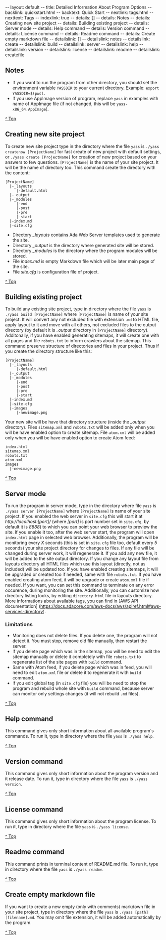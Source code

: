 -- layout: default
-- title: Detailed Information About Program Options
-- backlink: quickstart.html
-- backtext: Quick Start
-- nextlink: tags.html
-- nexttext: Tags
-- indexlink: true
-- details: []
-- details: Notes
-- details: Creating new site project
-- details: Building existing project
-- details: Server mode
-- details: Help command
-- details: Version command
-- details: License command
-- details: Readme command
-- details: Create empty markdown file
-- detailslink: []
-- detailslink: notes
-- detailslink: create
-- detailslink: build
-- detailslink: server
-- detailslink: help
-- detailslink: version
-- detailslink: license
-- detailslink: readme
-- detailslink: createfile
## <a name="notes"></a>Notes
* If you want to run the program from other directory, you should set the
  environment variable `YASSDIR` to your current directory. Example:
  `export YASSDIR=$(pwd)`.
* If you use AppImage version of program, replace `yass` in examples with
  name of AppImage file (if not changed, this will be `yass-x86_64.AppImage`).

<a href="#top">^ Top</a>

## <a name="create"></a>Creating new site project

To create new site project type in the directory where the file `yass` is
`./yass createnow [ProjectName]` for fast create of new project with default
settings, or `./yass create [ProjectName]` for creation of new project based
on your answers to few questions. `[ProjectName]` is the name of your site
project. It will be the name of directory too. This command create the
directory with the content:

    [ProjectName]
      |-_layouts
         |-default.html
      |-_output
      |-_modules
         |-end
         |-post
         |-pre
         |-start
      |-index.md
      |-site.cfg

* Directory *_layouts* contains Ada Web Server templates used to generate the
  site.
* Directory *_output* is the directory where generated site will be stored.
* Directory *_modules* is the directory where the program modules will be
  stored.
* File *index.md* is empty Markdown file which will be later main page of the
  site.
* File *site.cfg* is configuration file of project.

<a href="#top">^ Top</a>

## <a name="build"></a>Building existing project

To build any existing site project, type in directory where the file `yass`
is `./yass build [ProjectName]` where `[ProjectName]` is name of your site
project. It will convert any not excluded file with extension `.md` to
HTML file, apply layout to it and move with all others, not excluded files
to the output directory (by default it is *_output* directory in `[ProjectName]`
directory). Additonally, if you have enabled generating sitemaps, it will
create one with all pages and file `robots.txt` to inform crawlers about the
sitemap. This command preserve structure of directories and files in
your project. Thus if you create the directory structure like this:

    [ProjectName]
      |-_layouts
         |-default.html
      |-_output
      |-_modules
         |-end
         |-post
         |-pre
         |-start
      |-index.md
      |-site.cfg
      |-images
         |-newimage.png

Your new site will be have that directory structure (inside the *_output*
directory). Files `sitemap.xml` and `robots.txt` will be added only when
you will be have enabled option to create sitemap. File `atom.xml` will
be added only when you will be have enabled option to create Atom feed:

    index.html
    sitemap.xml
    robots.txt
    atom.xml
    images
      |-newimage.png

<a href="#top">^ Top</a>

## <a name="server"></a>Server mode

To run the program in server mode, type in the directory where file `yass`
is `./yass server [ProjectName]` where `[ProjectName]` is name of your site
project. If you enabled the web server in `site.cfg` this will start it
at *http://localhost:[port]/* (where *[port]* is port number set in `site.cfg`,
by default it is *8888*) to which you can point your web browser to preview
the site. If you enable it too, after the web server start, the program will
open `index.html` page in selected web browser. Additionally, the program will
be monitoring every *X* seconds (this is set in `site.cfg` file too, default
every *5* seconds) your site project directory for changes to files. If any
file will be changed during server work, it will regenerate it. If you add any
new file, it will be added to the site output directory. If you change any
layout file from layouts directory all HTML files which use this layout
(directly, not as included) will be updated too. If you have enabled creating
sitemaps, it will be upgraded or created too if needed, same with file
`robots.txt`. If you have enabled creating atom feed, it will be upgrade or
create `atom.xml` file if needed. If you want, you can set this command to
terminate on any error occurence, during monitoring the site. Additionally,
you can customize how directory listing looks, by editing `directory.html`
file in layouts directory. More informations about available tags, you can
find in [AWS API documentation]
(https://docs.adacore.com/aws-docs/aws/apiref.html#aws-services-directory).

### Limitations
- Monitoring does not delete files. If you delete one, the program will not
  detect it. You must stop, remove old file manually, then restart the server.
- If you delete page which was in the sitemap, you will be need to edit the
  sitemap manually or delete it completely with file `robots.txt` to
  regenerate list of the site pages with `build` command.
- Same with Atom feed, if you delete page which was in feed, you will need to
  edit `atom.xml` file or delete it to regenerate it with `build` command.
- If you edit global tag (in `site.cfg` file) you will be need to stop the
  program and rebuild whole site with `build` command, because server can
  monitor only settings changes (it will not rebuild `.md` files).

<a href="#top">^ Top</a>

## <a name="help"></a>Help command

This command gives only short information about all available program's
commands. To run it, type in directory where the file `yass` is `./yass help`.

<a href="#top">^ Top</a>

## <a name="version"></a>Version command

This command gives only short information about the program version and it
release date. To run it, type in directory where the file `yass` is
`./yass version`.

<a href="#top">^ Top</a>

## <a name="license"></a>License command

This command gives only short information about the program license. To run
it, type in directory where the file `yass` is `./yass license`.

<a href="#top">^ Top</a>

## <a name="readme"></a>Readme command

This command prints in terminal content of README.md file. To run it, type in
directory where the file `yass` is `./yass readme`.

<a href="#top">^ Top</a>

## <a name="createfile"></a>Create empty markdown file

If you want to create a new empty (only with comments) markdown file in your
site project, type in directory where the file `yass` is
`./yass [path][filename].md`. You may omit file extension, it will be added
automatically by the program.

<a href="#top">^ Top</a>
